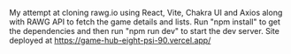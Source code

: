 My attempt at cloning rawg.io using React, Vite, Chakra UI and Axios along with RAWG API to fetch the game details and lists.
Run "npm install" to get the dependencies and then run "npm run dev" to start the dev server.
Site deployed at https://game-hub-eight-psi-90.vercel.app/
